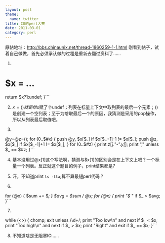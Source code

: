 ```yaml
---
layout: post
theme:
  name: twitter
title: CU的perl大赛
date: 2011-03-01
category: perl
---
```


原帖地址：http://bbs.chinaunix.net/thread-1860259-1-1.html
刚看到帖子，试着自己做做，首先必须承认做的过程是重新去翻过资料了……

1. ```perl#!/usr/bin/perl  myfunc {
# $x = ...
return $x?1:undef;
}```

2. $x=()就是给$x赋了个undef；列表在标量上下文中取列表的最后一个元素；()是创建一个空列表；至于为啥取最后一个的原因，我猜测是采用的pop操作，所以从列表最后取值吧。

3. ```perl@x=(1,2,3,5,6,7,8);
@y=@z=();
for (0..$#x) {
    push @y, $x[$_] if $x[$_+1]-1 != $x[$_];
    push @z, $x[$_] if $x[$_-1]+1 != $x[$_];
}
for (0..$#z) {
    print $z[$_]."-".$y[$_];
    print "," unless $_ == $#z;
}```

4. 基本没用过@x[1]这个写法啊，猜测与$x[1]的区别会是在上下文上吧？一个标量一个列表。反正就这个题目的例子，print结果都是7

5. 汗，不知道print `ls -lta`;算不算最短perl代码？

6. ```perl@x=(..)
for (@x) {
    $sum += $_;
}
$avg = $sum / @x;
for (@x) {
    print "$_ " if $_ > $avg;
}```

7. ```perl$x = int(1 + rand 100);
while (<>) {
    chomp;
    exit unless /\d+/;
    print "Too low\n" and next if $_ < $x;
    print "Too high\n" and next if $_ > $x;
    print "Right" and exit if $_ == $x;
}```

8. 不知道啥是无阻塞IO……
